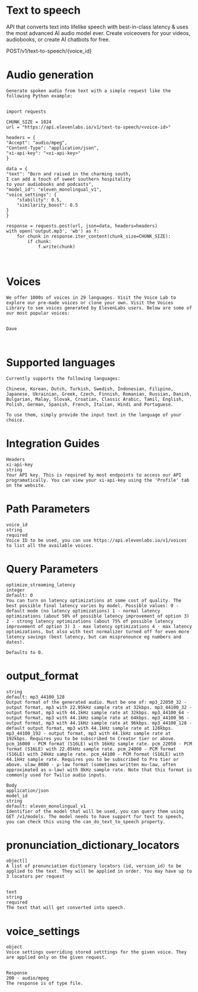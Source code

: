 # Text to speech

API that converts text into lifelike speech with best-in-class latency & uses the most advanced AI audio model ever. Create voiceovers for your videos, audiobooks, or create AI chatbots for free.

POST/v1/text-to-speech/{voice_id}
​

# Audio generation

    Generate spoken audio from text with a simple request like the following Python example:


    import requests

    CHUNK_SIZE = 1024
    url = "https://api.elevenlabs.io/v1/text-to-speech/<voice-id>"

    headers = {
    "Accept": "audio/mpeg",
    "Content-Type": "application/json",
    "xi-api-key": "<xi-api-key>"
    }

    data = {
    "text": "Born and raised in the charming south, 
    I can add a touch of sweet southern hospitality 
    to your audiobooks and podcasts",
    "model_id": "eleven_monolingual_v1",
    "voice_settings": {
        "stability": 0.5,
        "similarity_boost": 0.5
    }
    }

    response = requests.post(url, json=data, headers=headers)
    with open('output.mp3', 'wb') as f:
        for chunk in response.iter_content(chunk_size=CHUNK_SIZE):
            if chunk:
                f.write(chunk)
​
# Voices

    We offer 1000s of voices in 29 languages. Visit the Voice Lab to explore our pre-made voices or clone your own. Visit the Voices Library to see voices generated by ElevenLabs users. Below are some of our most popular voices:

    ​
    Dave

    ​
# Supported languages

    Currently supports the following languages:

    Chinese, Korean, Dutch, Turkish, Swedish, Indonesian, Filipino, Japanese, Ukrainian, Greek, Czech, Finnish, Romanian, Russian, Danish, Bulgarian, Malay, Slovak, Croatian, Classic Arabic, Tamil, English, Polish, German, Spanish, French, Italian, Hindi and Portuguese.

    To use them, simply provide the input text in the language of your choice.

# Integration Guides

    Headers
    xi-api-key
    string
    Your API key. This is required by most endpoints to access our API programatically. You can view your xi-api-key using the 'Profile' tab on the website.

# Path Parameters

    voice_id
    string
    required
    Voice ID to be used, you can use https://api.elevenlabs.io/v1/voices to list all the available voices.

# Query Parameters

    optimize_streaming_latency
    integer
    default: 0
    You can turn on latency optimizations at some cost of quality. The best possible final latency varies by model. Possible values: 0 - default mode (no latency optimizations) 1 - normal latency optimizations (about 50% of possible latency improvement of option 3) 2 - strong latency optimizations (about 75% of possible latency improvement of option 3) 3 - max latency optimizations 4 - max latency optimizations, but also with text normalizer turned off for even more latency savings (best latency, but can mispronounce eg numbers and dates).

    Defaults to 0.

# output_format

    string
    default: mp3_44100_128
    Output format of the generated audio. Must be one of: mp3_22050_32 - output format, mp3 with 22.05kHz sample rate at 32kbps. mp3_44100_32 - output format, mp3 with 44.1kHz sample rate at 32kbps. mp3_44100_64 - output format, mp3 with 44.1kHz sample rate at 64kbps. mp3_44100_96 - output format, mp3 with 44.1kHz sample rate at 96kbps. mp3_44100_128 - default output format, mp3 with 44.1kHz sample rate at 128kbps. mp3_44100_192 - output format, mp3 with 44.1kHz sample rate at 192kbps. Requires you to be subscribed to Creator tier or above. pcm_16000 - PCM format (S16LE) with 16kHz sample rate. pcm_22050 - PCM format (S16LE) with 22.05kHz sample rate. pcm_24000 - PCM format (S16LE) with 24kHz sample rate. pcm_44100 - PCM format (S16LE) with 44.1kHz sample rate. Requires you to be subscribed to Pro tier or above. ulaw_8000 - μ-law format (sometimes written mu-law, often approximated as u-law) with 8kHz sample rate. Note that this format is commonly used for Twilio audio inputs.

    Body
    application/json
    model_id
    string
    default: eleven_monolingual_v1
    Identifier of the model that will be used, you can query them using GET /v1/models. The model needs to have support for text to speech, you can check this using the can_do_text_to_speech property.

# pronunciation_dictionary_locators

    object[]
    A list of pronunciation dictionary locators (id, version_id) to be applied to the text. They will be applied in order. You may have up to 3 locators per request


    text
    string
    required
    The text that will get converted into speech.

# voice_settings

    object
    Voice settings overriding stored setttings for the given voice. They are applied only on the given request.


    Response
    200 - audio/mpeg
    The response is of type file.